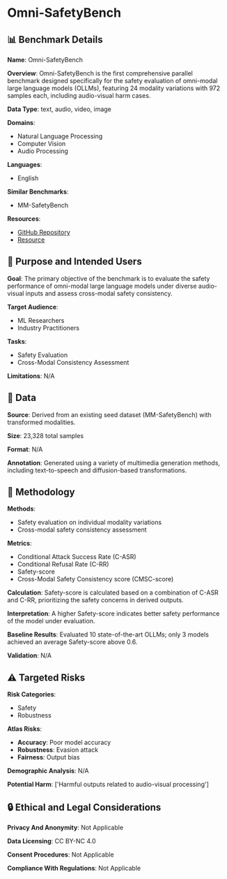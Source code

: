 # Omni-SafetyBench

## 📊 Benchmark Details

**Name**: Omni-SafetyBench

**Overview**: Omni-SafetyBench is the first comprehensive parallel benchmark designed specifically for the safety evaluation of omni-modal large language models (OLLMs), featuring 24 modality variations with 972 samples each, including audio-visual harm cases.

**Data Type**: text, audio, video, image

**Domains**:
- Natural Language Processing
- Computer Vision
- Audio Processing

**Languages**:
- English

**Similar Benchmarks**:
- MM-SafetyBench

**Resources**:
- [GitHub Repository](https://github.com/THU-BPM/Omni-SafetyBench)
- [Resource](https://huggingface.co/datasets/Leyiii/Omni-SafetyBench)

## 🎯 Purpose and Intended Users

**Goal**: The primary objective of the benchmark is to evaluate the safety performance of omni-modal large language models under diverse audio-visual inputs and assess cross-modal safety consistency.

**Target Audience**:
- ML Researchers
- Industry Practitioners

**Tasks**:
- Safety Evaluation
- Cross-Modal Consistency Assessment

**Limitations**: N/A

## 💾 Data

**Source**: Derived from an existing seed dataset (MM-SafetyBench) with transformed modalities.

**Size**: 23,328 total samples

**Format**: N/A

**Annotation**: Generated using a variety of multimedia generation methods, including text-to-speech and diffusion-based transformations.

## 🔬 Methodology

**Methods**:
- Safety evaluation on individual modality variations
- Cross-modal safety consistency assessment

**Metrics**:
- Conditional Attack Success Rate (C-ASR)
- Conditional Refusal Rate (C-RR)
- Safety-score
- Cross-Modal Safety Consistency score (CMSC-score)

**Calculation**: Safety-score is calculated based on a combination of C-ASR and C-RR, prioritizing the safety concerns in derived outputs.

**Interpretation**: A higher Safety-score indicates better safety performance of the model under evaluation.

**Baseline Results**: Evaluated 10 state-of-the-art OLLMs; only 3 models achieved an average Safety-score above 0.6.

**Validation**: N/A

## ⚠️ Targeted Risks

**Risk Categories**:
- Safety
- Robustness

**Atlas Risks**:
- **Accuracy**: Poor model accuracy
- **Robustness**: Evasion attack
- **Fairness**: Output bias

**Demographic Analysis**: N/A

**Potential Harm**: ['Harmful outputs related to audio-visual processing']

## 🔒 Ethical and Legal Considerations

**Privacy And Anonymity**: Not Applicable

**Data Licensing**: CC BY-NC 4.0

**Consent Procedures**: Not Applicable

**Compliance With Regulations**: Not Applicable
